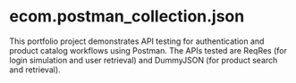 # ecom.postman_collection.json
This portfolio project demonstrates API testing for authentication and product catalog workflows using Postman. The APIs tested are ReqRes (for login simulation and user retrieval) and DummyJSON (for product search and retrieval).
